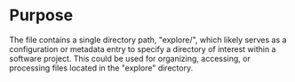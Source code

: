 # Purpose
The file contains a single directory path, "explore/", which likely serves as a configuration or metadata entry to specify a directory of interest within a software project. This could be used for organizing, accessing, or processing files located in the "explore" directory.
